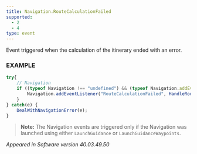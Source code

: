 ```yaml
---
title: Navigation.RouteCalculationFailed
supported:
  - 2
  - 4
type: event
---
```

Event triggered when the calculation of the itinerary ended with an error.

### EXAMPLE

```javascript
try{	
	// Navigation
	if ((typeof Navigation !== "undefined") && (typeof Navigation.addEventListener !== "undefined")) {
		Navigation.addEventListener("RouteCalculationFailed", HandleRouteFailure());
	}
} catch(e) {
	DealWithNavigationError(e);
}
```

>**Note:** The Navigation events are triggered only if the Navigation was launched using either `LaunchGuidance` or `LaunchGuidanceWaypoints`.

*Appeared in Software version 40.03.49.50*